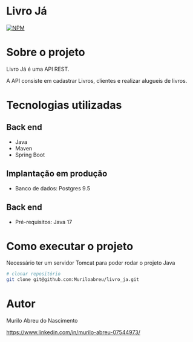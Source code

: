 # Livro Já
[![NPM](https://img.shields.io/npm/l/react)](https://github.com/Muriloabreu/livro_ja/blob/main/LICENCE) 

# Sobre o projeto


Livro Já é uma API REST.

A API consiste em cadastrar Livros, clientes e realizar alugueis de livros.



# Tecnologias utilizadas
## Back end
- Java
- Maven
- Spring Boot



## Implantação em produção

- Banco de dados: Postgres 9.5

## Back end
- Pré-requisitos: Java 17

# Como executar o projeto

Necessário ter um servidor Tomcat para poder rodar o projeto Java


```bash
# clonar repositório
git clone git@github.com:Muriloabreu/livro_ja.git

```

# Autor

Murilo Abreu do Nascimento

https://www.linkedin.com/in/murilo-abreu-07544973/
